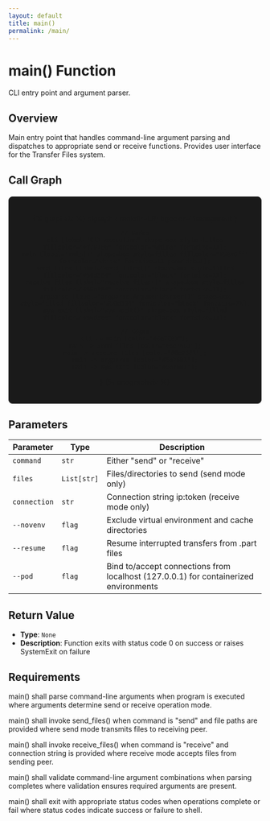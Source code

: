 ```yaml
---
layout: default
title: main()
permalink: /main/
---
```


<script>
document.documentElement.style.setProperty('--bg-color', '#0d1117');
document.body.style.backgroundColor = '#0d1117';
document.body.style.color = '#f0f6fc';
</script>


<style>
.butterfly-diagram {
  text-align: center;
  margin: 20px 0;
  padding: 20px;
  background: #1a1a1a;
  border: 1px solid #333;
  border-radius: 8px;
}
</style>

# main() Function

CLI entry point and argument parser.

## Overview

Main entry point that handles command-line argument parsing and dispatches to appropriate send or receive functions. Provides user interface for the Transfer Files system.

## Call Graph

<div class="butterfly-diagram">

{% graphviz %}
digraph {
    rankdir=LR;
    bgcolor="transparent";
    
    // Nodes
    cli [label="CLI execution" shape=box style=filled fillcolor="#f78166" fontcolor="white" fontsize=11];
    main [label="main()" shape=box style=filled fillcolor="#58a6ff" fontcolor="white" fontsize=12 penwidth=3];
    send_files [label="send_files()" shape=box style=filled fillcolor="#56d364" fontcolor="black" fontsize=11];
    receive_files [label="receive_files()" shape=box style=filled fillcolor="#56d364" fontcolor="black" fontsize=11];
    argparse [label="argparse.ArgumentParser()" shape=box style=filled fillcolor="#56d364" fontcolor="black" fontsize=11];
    sys_exit [label="sys.exit()" shape=box style=filled fillcolor="#56d364" fontcolor="black" fontsize=11];
    
    // Edges
    cli -> main [color="#6e7681"];
    main -> send_files [color="#6e7681"];
    main -> receive_files [color="#6e7681"];
    main -> argparse [color="#6e7681"];
    main -> sys_exit [color="#6e7681"];
}
{% endgraphviz %}
</div>

## Parameters

| Parameter | Type | Description |
|-----------|------|-------------|
| `command` | `str` | Either "send" or "receive" |
| `files` | `List[str]` | Files/directories to send (send mode only) |
| `connection` | `str` | Connection string ip:token (receive mode only) |
| `--novenv` | `flag` | Exclude virtual environment and cache directories |
| `--resume` | `flag` | Resume interrupted transfers from .part files |
| `--pod` | `flag` | Bind to/accept connections from localhost (127.0.0.1) for containerized environments |

## Return Value

- **Type**: `None`
- **Description**: Function exits with status code 0 on success or raises SystemExit on failure

## Requirements

main() shall parse command-line arguments when program is executed where arguments determine send or receive operation mode.

main() shall invoke send_files() when command is "send" and file paths are provided where send mode transmits files to receiving peer.

main() shall invoke receive_files() when command is "receive" and connection string is provided where receive mode accepts files from sending peer.

main() shall validate command-line argument combinations when parsing completes where validation ensures required arguments are present.

main() shall exit with appropriate status codes when operations complete or fail where status codes indicate success or failure to shell.

<script src="{{ "/assets/js/dark-mode.js" | relative_url }}"></script>